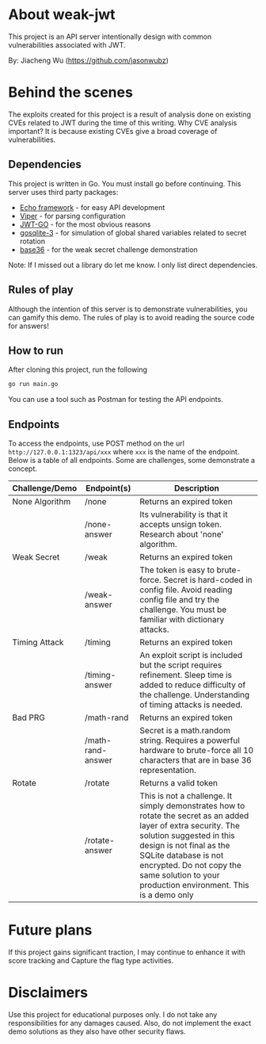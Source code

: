 # About weak-jwt
This project is an API server intentionally design with common vulnerabilities associated with JWT.

By: Jiacheng Wu (https://github.com/jasonwubz)

# Behind the scenes
The exploits created for this project is a result of analysis done on existing CVEs related to JWT during the time of this writing. Why CVE analysis important? It is because existing CVEs give a broad coverage of vulnerabilities.

## Dependencies
This project is written in Go. You must install go before continuing.
This server uses third party packages: 
- [Echo framework](https://github.com/labstack/echo) - for easy API development 
- [Viper](https://github.com/spf13/viper) - for parsing configuration
- [JWT-GO](https://github.com/dgrijalva/jwt-go) - for the most obvious reasons
- [gosqlite-3](https://github.com/mattn/go-sqlite3) - for simulation of global shared variables related to secret rotation
- [base36](github.com/martinlindhe/base36) - for the weak secret challenge demonstration

Note: If I missed out a library do let me know. I only list direct dependencies.

## Rules of play
Although the intention of this server is to demonstrate vulnerabilities, you can gamify this demo. The rules of play is to avoid reading the source code for answers!

## How to run
After cloning this project, run the following
```sh
go run main.go
```

You can use a tool such as Postman for testing the API endpoints.

## Endpoints

To access the endpoints, use POST method on the url `http://127.0.0.1:1323/api/xxx` where `xxx` is the name of the endpoint. Below is a table of all endpoints. Some are challenges, some demonstrate a concept.

|Challenge/Demo|Endpoint(s)|Description|
|---|---|---|
|None Algorithm|/none|Returns an expired token|
|   |/none-answer|Its vulnerability is that it accepts unsign token. Research about 'none' algorithm.|
|Weak Secret|/weak|Returns an expired token|
|   |/weak-answer|The token is easy to brute-force. Secret is hard-coded in config file. Avoid reading config file and try the challenge. You must be familiar with dictionary attacks.|
|Timing Attack|/timing|Returns an expired token|
|   |/timing-answer|An exploit script is included but the script requires refinement. Sleep time is added to reduce difficulty of the challenge. Understanding of timing attacks is needed.|
|Bad PRG|/math-rand|Returns an expired token|
|   |/math-rand-answer|Secret is a math.random string. Requires a powerful hardware to brute-force all 10 characters that are in base 36 representation.|
|Rotate|/rotate|Returns a valid token|
|   |/rotate-answer|This is not a challenge. It simply demonstrates how to rotate the secret as an added layer of extra security. The solution suggested in this design is not final as the SQLite database is not encrypted. Do not copy the same solution to your production environment. This is a demo only|

# Future plans
If this project gains significant traction, I may continue to enhance it with score tracking and Capture the flag type activities. 

# Disclaimers
Use this project for educational purposes only. I do not take any responsibilities for any damages caused. Also, do not implement the exact demo solutions as they also have other security flaws.